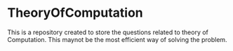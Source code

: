 # TheoryOfComputation
This is a repository created to store the questions related to theory of Computation. This maynot be the most efficient way of solving the problem.
